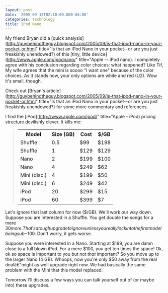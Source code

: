 ```yaml
---
layout: post
date: '2005-09-13T02:10:00.000-04:00'
categories: technology
title: iPod Nano
---
```


My friend Bryan did a [quick analysis](http://guybehindtheguy.blogspot.com/2005/09/is-that-ipod-nano-in-your-pocket-or.html" title="Is that an iPod Nano in your pocket--or are you just freakishly unendowed?) of this [tiny, little device](http://www.apple.com/ipodnano/" title="Apple -- iPod nano). I completely agree with his conclusion regarding color choices: what happened? Like Tif, My wife agrees that the mini is soooo "I want one" because of the color choices. As it stands now, your only options are white and red (U2). Wow it's small, though.

Check out [Bryan's article](http://guybehindtheguy.blogspot.com/2005/09/is-that-ipod-nano-in-your-pocket-or.html" title="Is that an iPod Nano in your pocket--or are you just freakishly unendowed?) for some more commentary and references.

I find the [iPod](http://www.apple.com/ipod/" title="Apple - iPod) pricing structure devilishly clever. It kills me:



<blockquote><table><tr>

<th>Model</th><th>Size (GB) </th><th>Cost</th><th>$/GB</th></tr>

<tr><td>Shuffle</td><td>0.5</td><td>$99</td><td>$198</td></tr>

<tr><td>Shuffle</td><td>1</td><td>$129</td><td>$129</td></tr>

<tr><td>Nano</td><td>2</td><td>$199</td><td>$100</td></tr>

<tr><td>Nano</td><td>4</td><td>$249</td><td>$62</td></tr>

<tr><td>Mini (disc.)</td><td>4</td><td>$199</td><td>$50</td></tr>

<tr><td>Mini (disc.)</td><td>6</td><td>$249</td><td>$42</td></tr>

<tr><td>iPod</td><td>20</td><td>$299</td><td>$15</td></tr>

<tr><td>iPod</td><td>60</td><td>$399</td><td>$7</td></tr></table>

</blockquote>



Let's ignore that last column for now ($/GB). We'll work our way down. Suppose you are interested in a Shuffle. You get double the songs for a mere $30 more. That's a tough upgrade to ignore unless you really lock into the first model being sub-$100. Don't worry, it gets worse.

Suppose you were interested in a Nano. Starting at $199, you are damn close to a full blown iPod. For a mere $100, you get ten times the space! Ok, ok so space is important to you but not *that* important? So you move up to the larger Nano (4 GB). Whoops, now you're only $50 away from the real dealâ€”might as well upgrade right now. We had basically the same problem with the Mini that this model replaced.

Tomorrow I'll discuss a few ways you can talk yourself out of (or maybe into) these upgrades.